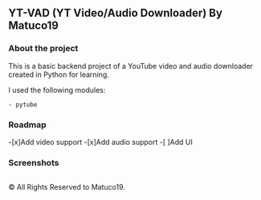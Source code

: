 <center> <img scr="Images/logo.png" /> </center>



<h2> YT-VAD (YT Video/Audio Downloader) By Matuco19  </h2>

<h3> About the project </h3>

This is a basic backend project of a YouTube video and audio downloader created in Python for learning. 

I used the following modules: 

```
- pytube
```

<h3> Roadmap </h3>

-[x]Add video support
-[x]Add audio support
-[ ]Add UI

<h3> Screenshots </h3>

<img scr="images/ytvadScreenshot.png" />



&copy; All Rights Reserved to Matuco19.
